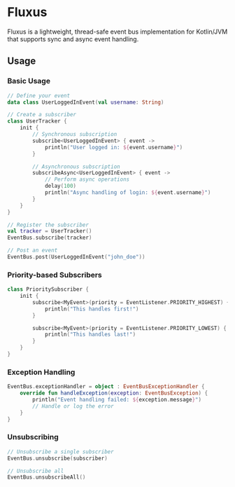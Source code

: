 ﻿# Fluxus

Fluxus is a lightweight, thread-safe event bus implementation for Kotlin/JVM that supports sync and async
event handling.

## Usage

### Basic Usage

```kotlin
// Define your event
data class UserLoggedInEvent(val username: String)

// Create a subscriber
class UserTracker {
    init {
        // Synchronous subscription
        subscribe<UserLoggedInEvent> { event ->
            println("User logged in: ${event.username}")
        }

        // Asynchronous subscription
        subscribeAsync<UserLoggedInEvent> { event ->
            // Perform async operations
            delay(100)
            println("Async handling of login: ${event.username}")
        }
    }
}

// Register the subscriber
val tracker = UserTracker()
EventBus.subscribe(tracker)

// Post an event
EventBus.post(UserLoggedInEvent("john_doe"))
```

### Priority-based Subscribers

```kotlin
class PrioritySubscriber {
    init {
        subscribe<MyEvent>(priority = EventListener.PRIORITY_HIGHEST) {
            println("This handles first!")
        }

        subscribe<MyEvent>(priority = EventListener.PRIORITY_LOWEST) {
            println("This handles last!")
        }
    }
}
```

### Exception Handling

```kotlin
EventBus.exceptionHandler = object : EventBusExceptionHandler {
    override fun handleException(exception: EventBusException) {
        println("Event handling failed: ${exception.message}")
        // Handle or log the error
    }
}
```

### Unsubscribing

```kotlin
// Unsubscribe a single subscriber
EventBus.unsubscribe(subscriber)

// Unsubscribe all
EventBus.unsubscribeAll()
```